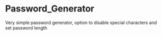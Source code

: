 # Password_Generator

Very simple password generator, option to disable special characters and set password length
